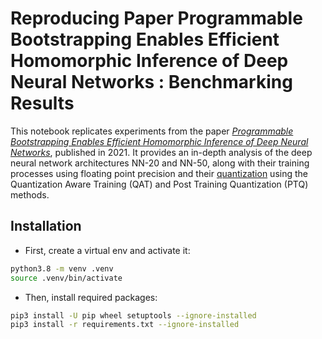 # Reproducing Paper **Programmable Bootstrapping Enables Efficient Homomorphic Inference of Deep Neural Networks** : Benchmarking Results

This notebook replicates experiments from the paper [_Programmable Bootstrapping Enables Efficient Homomorphic Inference of Deep Neural Networks_](https://whitepaper.zama.ai/), published in 2021.
It provides an in-depth analysis of the deep neural network architectures NN-20 and NN-50, along with their training processes using floating point precision and their [quantization](https://docs.zama.ai/concrete-ml/explanations/quantization) using the Quantization Aware Training (QAT) and Post Training Quantization (PTQ) methods.

## Installation

- First, create a virtual env and activate it:

<!--pytest-codeblocks:skip-->

```bash
python3.8 -m venv .venv
source .venv/bin/activate
```

- Then, install required packages:

<!--pytest-codeblocks:skip-->

```bash
pip3 install -U pip wheel setuptools --ignore-installed
pip3 install -r requirements.txt --ignore-installed
```
